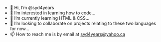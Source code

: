 - 👋 Hi, I’m @syd4years
- 👀 I’m interested in learning how to code...
- 🌱 I’m currently learning HTML & CSS...
- 💞️ I’m looking to collaborate on projects relating to these two languages for now...
- 📫 How to reach me is by email at syd4years@yahoo.ca

<!---
syd4years/syd4years is a ✨ special ✨ repository because its `README.md` (this file) appears on your GitHub profile.
You can click the Preview link to take a look at your changes.
--->
